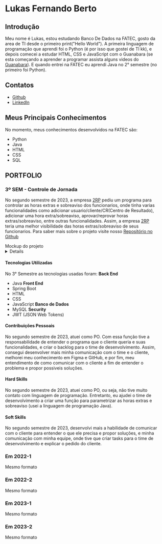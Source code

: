 # Lukas Fernando Berto

## Introdução

Meu nome é Lukas, estou estudando Banco De Dados na FATEC, gosto da area de TI desde o primeiro print("Hello World"). A primeira linguagem de programação que aprendi foi o Python (é por isso que gostei de TI kk), e depois comecei a estudar HTML, CSS e JavaScript com o Guanabara (se esta começando a aprender a programar assista alguns videos do [Guanabara](https://www.youtube.com/@CursoemVideo)). E quando entrei na FATEC eu aprendi Java no 2° semestre (no primeiro foi Python).

## Contatos
* [Github](https://github.com/LukasFernando)
* [LinkedIn](https://www.linkedin.com/)

## Meus Principais Conhecimentos
No momento, meus conhecimentos desenvolvidos na FATEC são:
* Python
* Java
* HTML
* CSS
* SQL

## PORTFOLIO

### 3º SEM - Controle de Jornada
No segundo semestre de 2023, a empresa [2RP](https://2rpnet.com.br/) pediu um programa para controlar as horas extras e sobreaviso dos funcionarios, onde tinha varias funcionalidades como adicionar usuario/cliente/CR(Centro de Resultado), adicionar uma hora extra/sobreaviso, aprovar/reprovar horas extras/sobreaviso, entre outras funcionalidades. Assim, a empresa [2RP](https://2rpnet.com.br/) teria uma melhor visibilidade das horas extras/sobreaviso de seus funcionarios. Para saber mais sobre o projeto visite nosso [Repositório no Github](https://github.com/LukasFernando/FATEC-API-3_Semestre-Dragon)

<div> Mockup do projeto </div>
<details>
 
 ![2023-10-03-22-48-40](https://github.com/dragonfatec/Projeto-web/assets/94874696/78bfbdb7-6a59-4ebf-8093-bcbd70001a35)

</details>


#### Tecnologias Utilizadas
No 3° Semestre as tecnologias usadas foram: 
**Back End**
  * Java
**Front End** 
  * Spring Boot
  * HTML
  * CSS
  * JavaScript
**Banco de Dados** 
  * MySQL
**Security**
  * JWT (JSON Web Tokens)
    
#### Contribuições Pessoais
No segundo semestre de 2023, atuei como PO. Com essa função tive a responsabilidade de entender o programa que o cliente queria e suas funcionalidades, e criar o backlog para o time de desenvolvimento. Assim, consegui desenvolver mais minha comunicação com o time e o cliente, melhorei meu conhecimento em Figma e GitHub, e por fim, meu entendimento de como comunicar com o cliente a fim de entender o problema e propor possiveis soluções.

#### Hard Skills
No segundo semestre de 2023, atuei como PO, ou seja, não tive muito contato com linguagem de programação. Entretanto, eu ajudei o time de desenvolvimento a criar uma função para parametrizar as horas extras e sobreaviso (usei a linguagem de programação Java).

#### Soft Skills
No segundo semestre de 2023, desenvolvi mais a habilidade de comunicar com o cliente para entender o que ele precisa e propor soluções, e minha comunicação com minha equipe, onde tive que criar tasks para o time de desenvolvimento e explicar o pedido do cliente.

### Em 2022-1
Mesmo formato

### Em 2022-2
Mesmo formato

### Em 2023-1
Mesmo formato

### Em 2023-2
Mesmo formato
